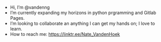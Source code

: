 - Hi, I’m @vandenng
- I’m currently expanding my horizons in python prgramming and Gitlab Pages.
- I’m looking to collaborate an anything I can get my hands on; I love to learn.
- How to reach me: https://linktr.ee/Nate_VandenHoek

<!---
vandenng/vandenng is a ✨ special ✨ repository because its `README.md` (this file) appears on your GitHub profile.
You can click the Preview link to take a look at your changes.
--->
